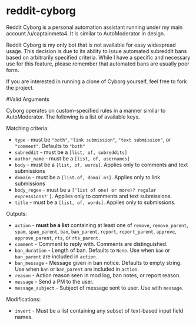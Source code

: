 # reddit-cyborg

Reddit Cyborg is a personal automation assistant running under my main account /u/captainmeta4. It is similar to AutoModerator in design.

Reddit Cyborg is my only bot that is not available for easy widespread usage. This decision is due to its ability to issue automated subreddit bans based on arbitrarily specified criteria. While I have a specific and necessary use for this feature, please remember that automated bans are usually poor form.

If you are interested in running a clone of Cyborg yourself, feel free to fork the project.

#Valid Arguments

Cyborg operates on custom-specified rules in a manner similar to AutoModerator. The following is a list of available keys.

Matching criteria:

* `type` - must be `"both"`, `"link submission"`, `"text submission"`, or `"comment"`. Defaults to `"both"`
* `subreddit` - must be a `[list, of, subreddits]`
* `author_name` - must be a `[list, of, usernames]`
* `body` - must be a `[list, of, words]`. Applies only to comments and text submissions
* `domain` - must be a `[list.of, domai.ns]`. Applies only to link submissions
* `body_regex` - must be a `['list of one( or more)? regular expressions?']`. Applies only to comments and text submissions.
* `title` - must be a `[list, of, words]`. Applies only to submissions.

Outputs:

* `action` - **must be a list** containing at least one of `remove`, `remove_parent`, `spam`, `spam_parent`, `ban`, `ban_parent`, `report`, `report_parent`, `approve`, `approve_parent`, `rts`, or `rts_parent`.
* `comment` - Comment to reply with. Comments are distinguished.
* `ban_duration` - Length of ban. Defaults to `None`. Use when `ban` or `ban_parent` are included in `action`.
* `ban_message` - Message given in ban notice. Defaults to empty string. Use when `ban` or `ban_parent` are included in `action`.
* `reason` - Action reason seen in mod log, ban notes, or report reason.
* `message` - Send a PM to the user.
* `message_subject` - Subject of message sent to user. Use with `message`.

Modifications:

* `invert` - Must be a list containing any subset of text-based input field names.
